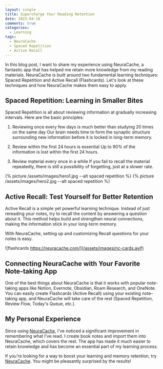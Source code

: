 ```yaml
---
layout: single
title: Supercharge Your Reading Retention
date: 2023-04-16
comments: true
categories:
  - Learning
tags:
  - NeuraCache
  - Spaced Repetition
  - Active Recall
---
```


In this blog post, I want to share my experience using NeuraCache, a fantastic app that has helped me retain more knowledge from my reading materials. NeuraCache is built around two fundamental learning techniques: Spaced Repetition and Active Recall (Flashcards).
Let's look at these techniques and how NeuraCache makes them easy to apply.

## Spaced Repetition: Learning in Smaller Bites

Spaced Repetition is all about reviewing information at gradually increasing intervals. Here are the basic principles:

1) Reviewing once every few days is much better than studying 20 times on the same day
Our brain needs time to form the synaptic structure surrounding new information before it is locked in long-term memory.

2) Review within the first 24 hours is essential
Up to 90% of the information is lost within the first 24 hours.

3) Review material every once in a while
If you fail to recall the material repeatedly, there is still a possibility of forgetting, just at a slower rate.

{% picture /assets/images/hero1.jpg --alt spaced repetition %}
{% picture /assets/images/hero2.jpg --alt spaced repetition %}

## Active Recall: Test Yourself for Better Retention

Active Recall is a simple yet powerful learning technique. Instead of just rereading your notes, try to recall the content by answering a question about it. This method helps build and strengthen neural connections, making the information stick in your long-term memory.

With NeuraCache, setting up and customizing Recall questions for your notes is easy.

![flashcards https://neuracache.com/](/assets/images/nc-cards.avif)

## Connecting NeuraCache with Your Favorite Note-taking App

One of the best things about NeuraCache is that it works with popular note-taking apps like Notion, Evernote, Obsidian, Roam Research, and OneNote. You can easily create Flashcards (Active Recall) using your existing note-taking app, and NeuraCache will take care of the rest (Spaced Repetition, Review Flow, Today's Queue, etc.).

## My Personal Experience

Since using [NeuraCache](https://neuracache.com/), I've noticed a significant improvement in remembering what I've read. I create book notes and import them into NeuraCache, which covers the rest. The app has made it much easier to retain knowledge and has become an essential part of my learning process.

If you're looking for a way to boost your learning and memory retention, try [NeuraCache](https://neuracache.com/). You might be pleasantly surprised by the results!
